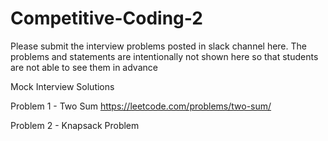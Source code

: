 # Competitive-Coding-2

Please submit the interview problems posted in slack channel here. The problems and statements are intentionally not shown here so that students are not able to see them in advance 

Mock Interview Solutions

Problem 1 - Two Sum
https://leetcode.com/problems/two-sum/

Problem 2 - Knapsack Problem
